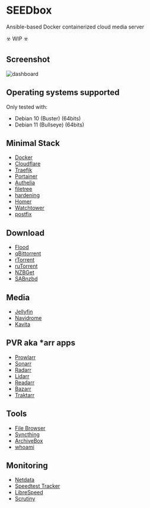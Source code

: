 # SEEDbox
Ansible-based Docker containerized cloud media server

☣️ WIP ☣️
## Screenshot
![dashboard](https://user-images.githubusercontent.com/89345101/134022283-160d5070-68c2-4cdc-afed-482a92fcf339.png)
## Operating systems supported
Only tested with:
- Debian 10 (Buster) (64bits)
- Debian 11 (Bullseye) (64bits)
## Minimal Stack
- [Docker](https://www.docker.com/)
- [Cloudflare](https://www.cloudflare.com/)
- [Traefik](https://traefik.io/)
- [Portainer](https://www.portainer.io/)
- [Authelia](https://www.authelia.com/)
- [filetree](https://github.com/Pro-Tweaker/SEEDbox/blob/main/roles/filetree/tasks/main.yml)
- [hardening](https://github.com/Pro-Tweaker/SEEDbox/blob/main/roles/hardening/tasks/main.yml)
- [Homer](https://github.com/bastienwirtz/homer)
- [Watchtower](https://github.com/containrrr/watchtower)
- [postfix](https://github.com/bokysan/docker-postfix)
## Download
- [Flood](https://flood.js.org/)
- [qBittorrent](https://www.qbittorrent.org/)
- [rTorrent](https://rakshasa.github.io/rtorrent/)
- [ruTorrent](https://github.com/Novik/ruTorrent)
- [NZBGet](https://nzbget.net/)
- [SABnzbd](https://sabnzbd.org/)
## Media
- [Jellyfin](https://jellyfin.org/)
- [Navidrome](https://www.navidrome.org/)
- [Kavita](https://www.kavitareader.com/)
## PVR aka *arr apps
- [Prowlarr](https://prowlarr.com/)
- [Sonarr](https://sonarr.tv/)
- [Radarr](https://radarr.video/)
- [Lidarr](https://lidarr.audio/)
- [Readarr](https://readarr.com/)
- [Bazarr](https://www.bazarr.media/)
- [Traktarr](https://github.com/l3uddz/traktarr)
## Tools
- [File Browser](https://filebrowser.org/)
- [Syncthing](https://syncthing.net/)
- [ArchiveBox](https://archivebox.io/)
- [whoami](https://github.com/traefik/whoami/)
## Monitoring
- [Netdata](https://www.netdata.cloud/)
- [Speedtest Tracker](https://github.com/henrywhitaker3/Speedtest-Tracker)
- [LibreSpeed](https://librespeed.org/)
- [Scrutiny](https://github.com/AnalogJ/scrutiny)
